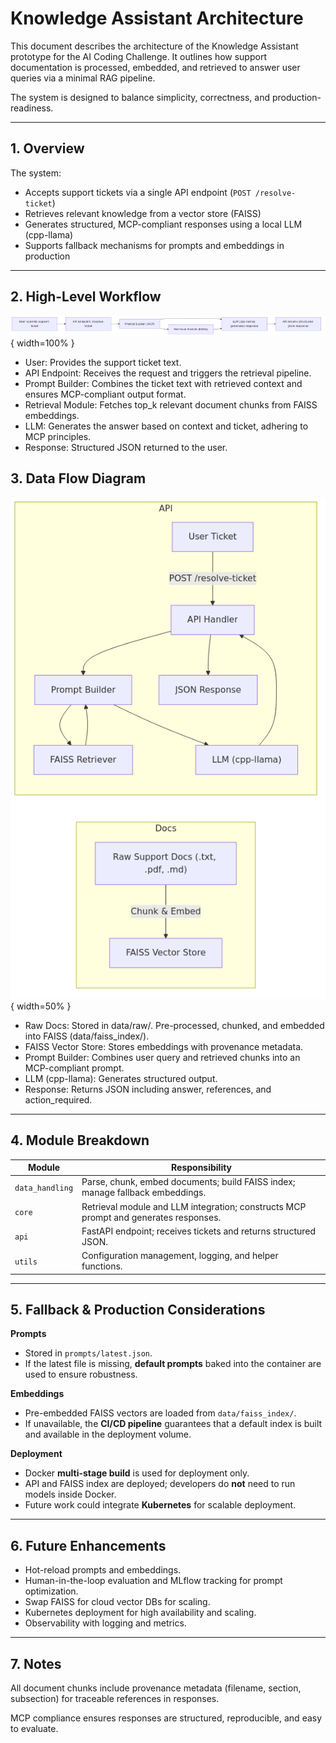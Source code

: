 # Knowledge Assistant Architecture

This document describes the architecture of the Knowledge Assistant prototype for the AI Coding Challenge. It outlines how support documentation is processed, embedded, and retrieved to answer user queries via a minimal RAG pipeline.

The system is designed to balance simplicity, correctness, and production-readiness.

---

## 1. Overview

The system:

- Accepts support tickets via a single API endpoint (`POST /resolve-ticket`)
- Retrieves relevant knowledge from a vector store (FAISS)
- Generates structured, MCP-compliant responses using a local LLM (cpp-llama)
- Supports fallback mechanisms for prompts and embeddings in production

---

## 2. High-Level Workflow

![RAG API FLOW](docs/assets/rag_api_flow-1.png){ width=100% }

- User: Provides the support ticket text.
- API Endpoint: Receives the request and triggers the retrieval pipeline.
- Prompt Builder: Combines the ticket text with retrieved context and ensures MCP-compliant output format.
- Retrieval Module: Fetches top_k relevant document chunks from FAISS embeddings.
- LLM: Generates the answer based on context and ticket, adhering to MCP principles.
- Response: Structured JSON returned to the user.

## 3. Data Flow Diagram

![FAISS Doc Pipeline](docs/assets/faiss_doc_pipeline-1.png){ width=50% }

- Raw Docs: Stored in data/raw/. Pre-processed, chunked, and embedded into FAISS (data/faiss_index/).
- FAISS Vector Store: Stores embeddings with provenance metadata.
- Prompt Builder: Combines user query and retrieved chunks into an MCP-compliant prompt.
- LLM (cpp-llama): Generates structured output.
- Response: Returns JSON including answer, references, and action_required.

---

## 4. Module Breakdown

| Module         | Responsibility                                                                 |
|----------------|-------------------------------------------------------------------------------|
| `data_handling`| Parse, chunk, embed documents; build FAISS index; manage fallback embeddings. |
| `core`         | Retrieval module and LLM integration; constructs MCP prompt and generates responses. |
| `api`          | FastAPI endpoint; receives tickets and returns structured JSON.               |
| `utils`        | Configuration management, logging, and helper functions.                                 |


---

## 5. Fallback & Production Considerations

**Prompts**
- Stored in `prompts/latest.json`.
- If the latest file is missing, **default prompts** baked into the container are used to ensure robustness.

**Embeddings**
- Pre-embedded FAISS vectors are loaded from `data/faiss_index/`.
- If unavailable, the **CI/CD pipeline** guarantees that a default index is built and available in the deployment volume.

**Deployment**
- Docker **multi-stage build** is used for deployment only.
- API and FAISS index are deployed; developers do **not** need to run models inside Docker.
- Future work could integrate **Kubernetes** for scalable deployment.

---

## 6. Future Enhancements

- Hot-reload prompts and embeddings.
- Human-in-the-loop evaluation and MLflow tracking for prompt optimization.
- Swap FAISS for cloud vector DBs for scaling.
- Kubernetes deployment for high availability and scaling.
- Observability with logging and metrics.

---

## 7. Notes

All document chunks include provenance metadata (filename, section, subsection) for traceable references in responses.

MCP compliance ensures responses are structured, reproducible, and easy to evaluate.

